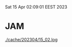Sat 15 Apr 02:09:01 EEST 2023
# JAM
<a href='./cache/202304/15_02.log'>./cache/202304/15_02.log</a>
